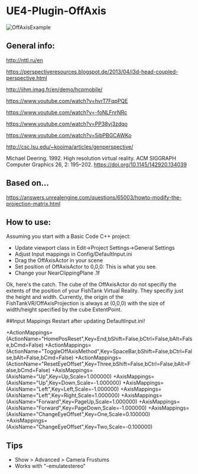# UE4-Plugin-OffAxis

![OffAxisExample](https://github.com/fweidner/UE4-Plugin-OffAxis/blob/master/2018-06-13.gif)




## General info: 

http://nttl.ru/en

https://perspectiveresources.blogspot.de/2013/04/i3d-head-coupled-perspective.html

http://iihm.imag.fr/en/demo/hcpmobile/

https://www.youtube.com/watch?v=hvrT7FqpPQE

https://www.youtube.com/watch?v=-foNLFnrNRc

https://www.youtube.com/watch?v=PP38yj3zdqo

https://www.youtube.com/watch?v=5ibPBGCAWKo

http://csc.lsu.edu/~kooima/articles/genperspective/

Michael Deering. 1992. High resolution virtual reality. ACM SIGGRAPH Computer Graphics 26, 2: 195–202. https://doi.org/10.1145/142920.134039

## Based on...
https://answers.unrealengine.com/questions/65003/howto-modify-the-projection-matrix.html

## How to use:
Assuming you start with a Basic Code C++ project:
- Update viewport class in Edit->Project Settings->General Settings 
- Adjust Input mappings in Config/DefaultInput.ini
- Drag the OffAxisActor in your scene
- Set position of OffAxisActor to 0,0,0: This is what you see.
- Change your NearClippingPlane .1f 

Ok, here's the catch. The cube of the OffAxisActor do not specifiy the extents of the position of your FishTank Virtual Reality. They specifiy just the height and width. Currently, the origin of the FishTankVR/OffAxisProjection is always at (0,0,0) with the size of width/height specified by the cube ExtentPoint.



##Input Mappings
Restart after updating DefaultInput.ini!

+ActionMappings=(ActionName="HomePosReset",Key=End,bShift=False,bCtrl=False,bAlt=False,bCmd=False)
+ActionMappings=(ActionName="ToggleOffAxisMethod",Key=SpaceBar,bShift=False,bCtrl=False,bAlt=False,bCmd=False)
+ActionMappings=(ActionName="ResetEyeOffset",Key=Three,bShift=False,bCtrl=False,bAlt=False,bCmd=False)
+AxisMappings=(AxisName="Up",Key=Up,Scale=1.000000)
+AxisMappings=(AxisName="Up",Key=Down,Scale=-1.000000)
+AxisMappings=(AxisName="Left",Key=Left,Scale=-1.000000)
+AxisMappings=(AxisName="Left",Key=Right,Scale=1.000000)
+AxisMappings=(AxisName="Forward",Key=PageUp,Scale=1.000000)
+AxisMappings=(AxisName="Forward",Key=PageDown,Scale=-1.000000)
+AxisMappings=(AxisName="ChangeEyeOffset",Key=One,Scale=0.100000)
+AxisMappings=(AxisName="ChangeEyeOffset",Key=Two,Scale=-0.100000)

## Tips
* Show > Advanced > Camera Frustums
* Works with "-emulatestereo"

